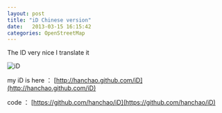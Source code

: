 ```yaml
---
layout: post
title: "iD Chinese version"
date:   2013-03-15 16:15:42
categories: OpenStreetMap
---
```


The ID very nice 
I translate it

![iD](../../../../pic/iD_in_Chinese.png)

my iD is here ：
[http://hanchao.github.com/iD](http://hanchao.github.com/iD)

code ：
[https://github.com/hanchao/iD](https://github.com/hanchao/iD)
